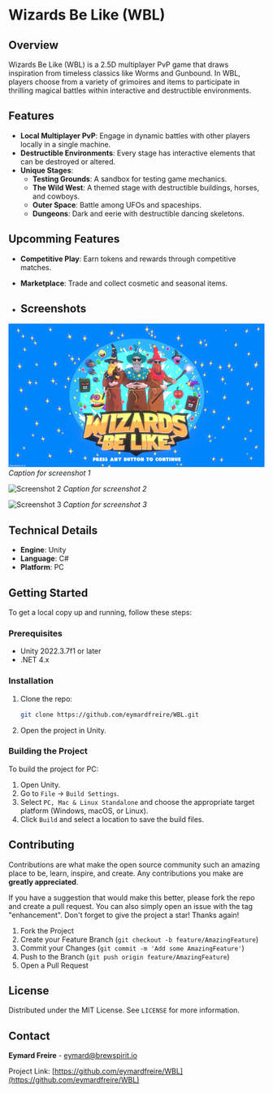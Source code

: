 # Wizards Be Like (WBL)

## Overview
Wizards Be Like (WBL) is a 2.5D multiplayer PvP game that draws inspiration from timeless classics like Worms and Gunbound. In WBL, players choose from a variety of grimoires and items to participate in thrilling magical battles within interactive and destructible environments. 

## Features
- **Local Multiplayer PvP**: Engage in dynamic battles with other players locally in a single machine.
- **Destructible Environments**: Every stage has interactive elements that can be destroyed or altered.
- **Unique Stages**: 
  - **Testing Grounds**: A sandbox for testing game mechanics.
  - **The Wild West**: A themed stage with destructible buildings, horses, and cowboys.
  - **Outer Space**: Battle among UFOs and spaceships.
  - **Dungeons**: Dark and eerie with destructible dancing skeletons.
 
## Upcomming Features
- **Competitive Play**: Earn tokens and rewards through competitive matches. 
- **Marketplace**: Trade and collect cosmetic and seasonal items.

- ## Screenshots
![Screenshot 1](screenshots/screenshot1.png)
*Caption for screenshot 1*

![Screenshot 2](screenshots/screenshot2.png)
*Caption for screenshot 2*

![Screenshot 3](screenshots/screenshot3.png)
*Caption for screenshot 3*

## Technical Details
- **Engine**: Unity
- **Language**: C#
- **Platform**: PC

## Getting Started
To get a local copy up and running, follow these steps:

### Prerequisites
- Unity 2022.3.7f1 or later
- .NET 4.x

### Installation
1. Clone the repo:
    ```sh
    git clone https://github.com/eymardfreire/WBL.git
    ```
2. Open the project in Unity.

### Building the Project
To build the project for PC:
1. Open Unity.
2. Go to `File` -> `Build Settings`.
3. Select `PC, Mac & Linux Standalone` and choose the appropriate target platform (Windows, macOS, or Linux).
4. Click `Build` and select a location to save the build files.

## Contributing
Contributions are what make the open source community such an amazing place to be, learn, inspire, and create. Any contributions you make are **greatly appreciated**.

If you have a suggestion that would make this better, please fork the repo and create a pull request. You can also simply open an issue with the tag "enhancement".
Don't forget to give the project a star! Thanks again!

1. Fork the Project
2. Create your Feature Branch (`git checkout -b feature/AmazingFeature`)
3. Commit your Changes (`git commit -m 'Add some AmazingFeature'`)
4. Push to the Branch (`git push origin feature/AmazingFeature`)
5. Open a Pull Request

## License
Distributed under the MIT License. See `LICENSE` for more information.

## Contact
**Eymard Freire** - [eymard@brewspirit.io](mailto:eymard@brewspirit.io)

Project Link: [https://github.com/eymardfreire/WBL](https://github.com/eymardfreire/WBL)
